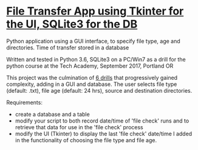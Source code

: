# [File Transfer App using Tkinter for the UI, SQLite3 for the DB](/Tech-Acad-Projects/blob/master/python/files24_main.pyw)
Python application using a GUI interface, to specify file type, age and directories. Time of transfer stored in a database

Written and tested in Python 3.6, SQLite3 on a PC/Win7 as a drill for the python course at the Tech Academy, September 2017, Portland OR

This project was the culmination of [6 drills](https://github.com/laurieroy/Tech-Acad-Projects/tree/master/python) that progressively gained complexity, adding in a GUI and database. The user selects file type (default: .txt), file age (default: 24 hrs), source and destination directories. 

Requirements:

* create a database and a table
* modify your script to both record date/time of 'file check' runs and to retrieve that data for use in the 'file check' process 
* modify the UI (Tkinter) to display the last 'file check' date/time 
I added in the functionality of choosing the file type and file age. 
